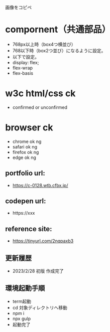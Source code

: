 画像をコピペ

# compornent（共通部品）
- 768px以上時（box4つ横並び）
- 768以下時（box2つ並び）になるように設定。
- 以下で設定。
- display: flex;
- flex-wrap
- flex-basis

# w3c html/css ck
- confirmed or unconfirmed

# browser ck
- chrome ok ng
- safari ok ng
- firefox ok ng
- edge ok ng

## portfolio url:

- https://c-0128.wtb.cfbx.jp/

## codepen url:
- https://xxx

## reference site:
- https://tinyurl.com/2nqpaxb3

## 更新履歴

- 2023/2/28 初版 作成完了

## 環境起動手順
- term起動
- cd 対象ディレクトリへ移動
- npm i
- npx gulp
- 起動完了
